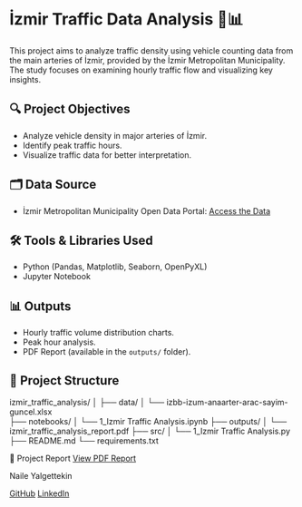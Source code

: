 # İzmir Traffic Data Analysis 🚗📊

This project aims to analyze traffic density using vehicle counting data from the main arteries of İzmir, provided by the İzmir Metropolitan Municipality. The study focuses on examining hourly traffic flow and visualizing key insights.

## 🔍 Project Objectives
- Analyze vehicle density in major arteries of İzmir.
- Identify peak traffic hours.
- Visualize traffic data for better interpretation.

## 🗂️ Data Source
- İzmir Metropolitan Municipality Open Data Portal: [Access the Data](https://acikveri.bizizmir.com/en/dataset/izmir-ili-arac-sayim-verileri/resource/25866cc4-298a-4ee7-bfd3-719ea7f530b2)

## 🛠️ Tools & Libraries Used
- Python (Pandas, Matplotlib, Seaborn, OpenPyXL)
- Jupyter Notebook

## 📊 Outputs
- Hourly traffic volume distribution charts.
- Peak hour analysis.
- PDF Report (available in the `outputs/` folder).

## 📁 Project Structure
izmir_traffic_analysis/ │ 
			├── data/
			│ └── izbb-izum-anaarter-arac-sayim-guncel.xlsx 			
      ├── notebooks/ 
			│ └── 1_Izmir Traffic Analysis.ipynb 
			├── outputs/ 
			│ └── izmir_traffic_analysis_report.pdf 
			├── src/ 
			│ └── 1_Izmir Traffic Analysis.py 
			├── README.md 
			└── requirements.txt

📄 Project Report
[View PDF Report](https://github.com/yalgettekin/izmir_traffic_analysis/blob/main/outputs/1_Izmir%20Traffic%20Analysis.pdf)

Naile Yalgettekin

[GitHub](https://github.com/yalgettekin)
[LinkedIn](https://www.linkedin.com/in/naile-yalgettekin-2b8a43100/)

